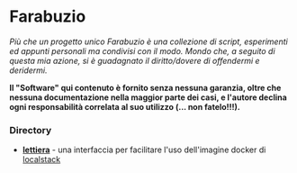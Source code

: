 # Farabuzio

*Più che un progetto unico Farabuzio è una collezione di script, esperimenti ed appunti personali ma condivisi con il modo. Mondo che, a seguito di questa mia azione, si è guadagnato il diritto/dovere di offendermi e deridermi.*

**Il "Software" qui contenuto è fornito senza nessuna garanzia, oltre che nessuna documentazione nella maggior parte dei casi, e l'autore declina ogni responsabilità correlata al suo utilizzo (... non fatelo!!!).**

### Directory
* **[lettiera](https://github.com/mesillo/farabuzio/tree/master/lettiera)** - una interfaccia per facilitare l'uso dell'imagine docker di [localstack](https://localstack.cloud/)